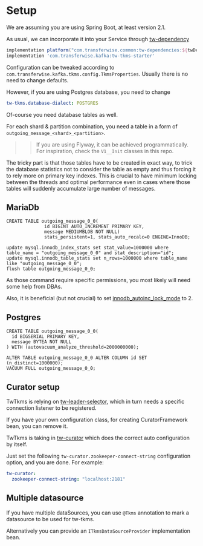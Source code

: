 # Setup 
We are assuming you are using Spring Boot, at least version 2.1.

As usual, we can incorporate it into your Service through [tw-dependency](https://github.com/transferwise/tw-dependencies)
```groovy
implementation platform("com.transferwise.common:tw-dependencies:${twDependenciesVersion}")
implementation 'com.transferwise.kafka:tw-tkms-starter'
```

Configuration can be tweaked according to `com.transferwise.kafka.tkms.config.TkmsProperties`. Usually there is no need to change defaults.

However, if you are using Postgres database, you need to change
```yaml
tw-tkms.database-dialect: POSTGRES
```

Of-course you need database tables as well.

For each shard & partition combination, you need a table in a form of `outgoing_message_<shard>_<partition>`.

>> If you are using Flyway, it can be achieved programmatically. For inspiration, check the `V1__Init` classes in this repo.

The tricky part is that those tables have to be created in exact way, to trick the database statistics not to consider
the table as empty and thus forcing it to rely more on primary key indexes. This is crucial to have minimum locking between the threads and
optimal performance even in cases where those tables will suddenly accumulate large number of messages.

## MariaDb

```mariadb
CREATE TABLE outgoing_message_0_0(
              id BIGINT AUTO_INCREMENT PRIMARY KEY,
              message MEDIUMBLOB NOT NULL)
              stats_persistent=1, stats_auto_recalc=0 ENGINE=InnoDB;

update mysql.innodb_index_stats set stat_value=1000000 where table_name = "outgoing_message_0_0" and stat_description="id";
update mysql.innodb_table_stats set n_rows=1000000 where table_name like "outgoing_message_0_0";
flush table outgoing_message_0_0;
```

As those command require specific permissions, you most likely will need some help from DBAs.

Also, it is beneficial (but not crucial) to set [innodb_autoinc_lock_mode](https://mariadb.com/docs/reference/es/system-variables/innodb_autoinc_lock_mode/) to 2.

## Postgres

```postgresql
CREATE TABLE outgoing_message_0_0(
  id BIGSERIAL PRIMARY KEY,
  message BYTEA NOT NULL
) WITH (autovacuum_analyze_threshold=2000000000);

ALTER TABLE outgoing_message_0_0 ALTER COLUMN id SET (n_distinct=1000000);
VACUUM FULL outgoing_message_0_0;
```

## Curator setup
TwTkms is relying on [tw-leader-selector](https://github.com/transferwise/tw-leader-selector), which in turn needs a specific
connection listener to be registered.

If you have your own configuration class, for creating CuratorFramework bean, you can remove it.

TwTkms is taking in [tw-curator](https://github.com/transferwise/tw-curator) which does the correct auto configuration by itself.

Just set the following `tw-curator.zookeeper-connect-string` configuration option, and you are done. For example:

```yaml
tw-curator:
  zookeeper-connect-string: "localhost:2181"
```

## Multiple datasource

If you have multiple dataSources, you can use `@Tkms` annotation to mark a datasource to be used for tw-tkms.

Alternatively you can provide an `ITkmsDataSourceProvider` implementation bean.
